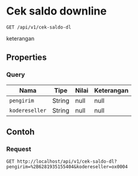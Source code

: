 # Cek saldo downline
```http
GET /api/v1/cek-saldo-dl
```
keterangan
## Properties
### Query
Nama | Tipe | Nilai | Keterangan
--- | --- | --- | ---
<code>pengirim</code> | String | null | null
<code>kodereseller</code> | String | null | null
## Contoh
### Request
```http
GET http://localhost/api/v1/cek-saldo-dl?pengirim=%2B6281935155404&kodereseller=ox0004


```
